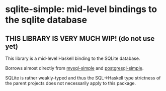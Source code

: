 # sqlite-simple: mid-level bindings to the sqlite database

## THIS LIBRARY IS VERY MUCH WIP! (do not use yet)

This library is a mid-level Haskell binding to the SQLite database.

Borrows almost directly from
[mysql-simple](http://github.com/bos/mysql-simple) and
[postgresql-simple](http://github.com/lpsmith/postgresql-simple).  

SQLite is rather weakly-typed and thus the SQL->Haskell type
strictness of the parent projects does not necessarily apply to this
package.
